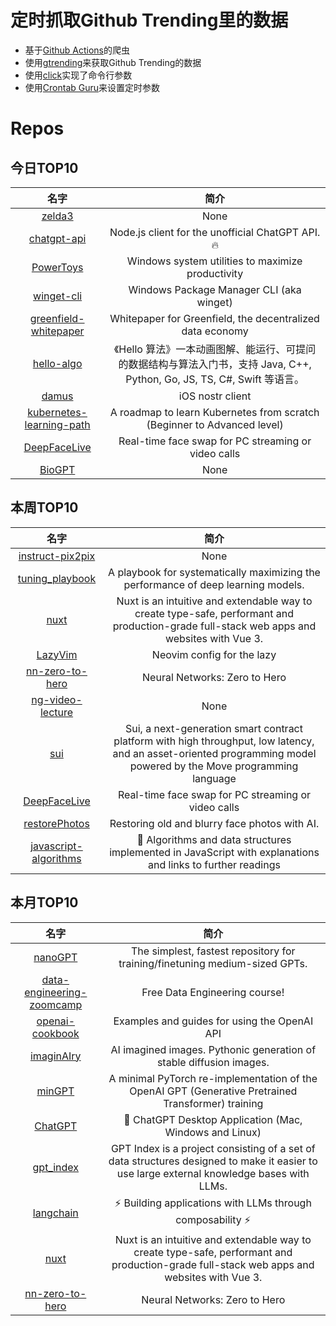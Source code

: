 # 定时抓取Github Trending里的数据
* 基于[Github Actions](https://docs.github.com/en/actions)的爬虫
* 使用[gtrending](https://github.com/hedythedev/gtrending)来获取Github Trending的数据
* 使用[click](https://github.com/pallets/click)实现了命令行参数
* 使用[Crontab Guru](https://crontab.guru/)来设置定时参数

# Repos
## 今日TOP10 
<!-- START OF DAILY_TOP10_REPOS -->
| 名字 | 简介 |
| :----: | :----: |
| [zelda3](https://github.com/snesrev/zelda3) | None |
| [chatgpt-api](https://github.com/transitive-bullshit/chatgpt-api) | Node.js client for the unofficial ChatGPT API. 🔥 |
| [PowerToys](https://github.com/microsoft/PowerToys) | Windows system utilities to maximize productivity |
| [winget-cli](https://github.com/microsoft/winget-cli) | Windows Package Manager CLI (aka winget) |
| [greenfield-whitepaper](https://github.com/bnb-chain/greenfield-whitepaper) | Whitepaper for Greenfield, the decentralized data economy |
| [hello-algo](https://github.com/krahets/hello-algo) | 《Hello 算法》一本动画图解、能运行、可提问的数据结构与算法入门书，支持 Java, C++, Python, Go, JS, TS, C#, Swift 等语言。 |
| [damus](https://github.com/damus-io/damus) | iOS nostr client |
| [kubernetes-learning-path](https://github.com/techiescamp/kubernetes-learning-path) | A roadmap to learn Kubernetes from scratch (Beginner to Advanced level) |
| [DeepFaceLive](https://github.com/iperov/DeepFaceLive) | Real-time face swap for PC streaming or video calls |
| [BioGPT](https://github.com/microsoft/BioGPT) | None |
<!-- END OF DAILY_TOP10_REPOS -->

## 本周TOP10
<!-- START OF WEEKLY_TOP10_REPOS -->
| 名字 | 简介 |
| :----: | :----: |
| [instruct-pix2pix](https://github.com/timothybrooks/instruct-pix2pix) | None |
| [tuning_playbook](https://github.com/google-research/tuning_playbook) | A playbook for systematically maximizing the performance of deep learning models. |
| [nuxt](https://github.com/nuxt/nuxt) | Nuxt is an intuitive and extendable way to create type-safe, performant and production-grade full-stack web apps and websites with Vue 3. |
| [LazyVim](https://github.com/LazyVim/LazyVim) | Neovim config for the lazy |
| [nn-zero-to-hero](https://github.com/karpathy/nn-zero-to-hero) | Neural Networks: Zero to Hero |
| [ng-video-lecture](https://github.com/karpathy/ng-video-lecture) | None |
| [sui](https://github.com/MystenLabs/sui) | Sui, a next-generation smart contract platform with high throughput, low latency, and an asset-oriented programming model powered by the Move programming language |
| [DeepFaceLive](https://github.com/iperov/DeepFaceLive) | Real-time face swap for PC streaming or video calls |
| [restorePhotos](https://github.com/Nutlope/restorePhotos) | Restoring old and blurry face photos with AI. |
| [javascript-algorithms](https://github.com/trekhleb/javascript-algorithms) | 📝 Algorithms and data structures implemented in JavaScript with explanations and links to further readings |
<!-- END OF WEEKLY_TOP10_REPOS -->

## 本月TOP10
<!-- START OF MONTHLY_TOP10_REPOS -->
| 名字 | 简介 |
| :----: | :----: |
| [nanoGPT](https://github.com/karpathy/nanoGPT) | The simplest, fastest repository for training/finetuning medium-sized GPTs. |
| [data-engineering-zoomcamp](https://github.com/DataTalksClub/data-engineering-zoomcamp) | Free Data Engineering course! |
| [openai-cookbook](https://github.com/openai/openai-cookbook) | Examples and guides for using the OpenAI API |
| [imaginAIry](https://github.com/brycedrennan/imaginAIry) | AI imagined images. Pythonic generation of stable diffusion images. |
| [minGPT](https://github.com/karpathy/minGPT) | A minimal PyTorch re-implementation of the OpenAI GPT (Generative Pretrained Transformer) training |
| [ChatGPT](https://github.com/lencx/ChatGPT) | 🔮 ChatGPT Desktop Application (Mac, Windows and Linux) |
| [gpt_index](https://github.com/jerryjliu/gpt_index) | GPT Index is a project consisting of a set of data structures designed to make it easier to use large external knowledge bases with LLMs. |
| [langchain](https://github.com/hwchase17/langchain) | ⚡ Building applications with LLMs through composability ⚡ |
| [nuxt](https://github.com/nuxt/nuxt) | Nuxt is an intuitive and extendable way to create type-safe, performant and production-grade full-stack web apps and websites with Vue 3. |
| [nn-zero-to-hero](https://github.com/karpathy/nn-zero-to-hero) | Neural Networks: Zero to Hero |
<!-- END OF MONTHLY_TOP10_REPOS -->
